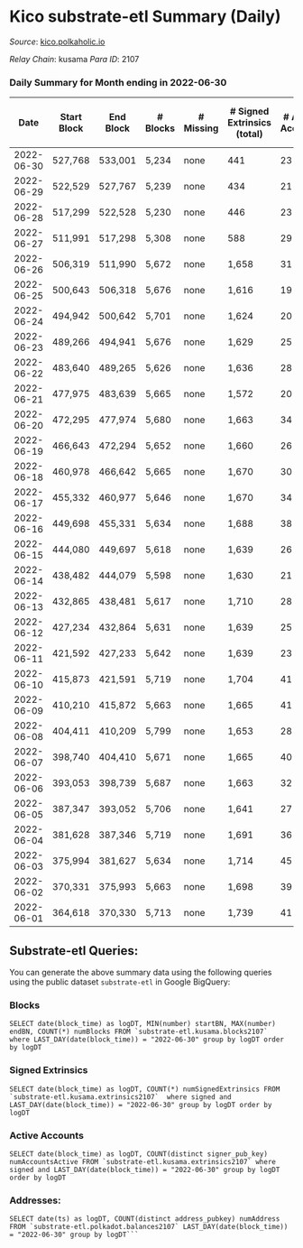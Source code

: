 # Kico substrate-etl Summary (Daily)

_Source_: [kico.polkaholic.io](https://kico.polkaholic.io)

*Relay Chain*: kusama
*Para ID*: 2107



### Daily Summary for Month ending in 2022-06-30


| Date | Start Block | End Block | # Blocks | # Missing | # Signed Extrinsics (total) | # Active Accounts | # Addresses with Balances | # Events | # Transfers | # XCM Transfers In | # XCM Transfers Out |
| ---- | ----------- | --------- | -------- | --------- | --------------------------- | ----------------- | ------------------------- | -------- | ----------- | ------------------ | ------------------- |
| 2022-06-30 | 527,768 | 533,001 | 5,234 | none  | 441 | 23 | 26,956 | 38,575 | 84 ($77.03) | 1 ($1,109.65) |   |
| 2022-06-29 | 522,529 | 527,767 | 5,239 | none  | 434 | 21 | 26,956 | 38,551 | 82 ($153.05) |   | 1 ($152.98) |
| 2022-06-28 | 517,299 | 522,528 | 5,230 | none  | 446 | 23 | 26,956 | 38,568 | 93 ($1,301.85) | 4 ($910.77) | 4 ($788.44) |
| 2022-06-27 | 511,991 | 517,298 | 5,308 | none  | 588 | 29 | 26,955 | 39,675 | 94 ($480.70) | 1 ($895.68) | 2 ($365.42) |
| 2022-06-26 | 506,319 | 511,990 | 5,672 | none  | 1,658 | 31 | 26,955 | 46,498 | 109 ($1,314.82) | 1 ($1,526.64) |   |
| 2022-06-25 | 500,643 | 506,318 | 5,676 | none  | 1,616 | 19 | 26,955 | 46,323 | 63 ($496.97) | 3 ($536.13) | 2 ($58.16) |
| 2022-06-24 | 494,942 | 500,642 | 5,701 | none  | 1,624 | 20 | 26,955 | 46,507 | 61 ($1,262.09) | 1 ($402.40) | 4 ($5,528.86) |
| 2022-06-23 | 489,266 | 494,941 | 5,676 | none  | 1,629 | 25 | 26,954 | 46,401 | 88  |   | 1 ($7.60) |
| 2022-06-22 | 483,640 | 489,265 | 5,626 | none  | 1,636 | 28 | 26,953 | 46,101 | 90 ($0.74) | 1 ($118.93) | 1 ($14.90) |
| 2022-06-21 | 477,975 | 483,639 | 5,665 | none  | 1,572 | 20 | 26,953 | 46,104 | 87 ($278.31) | 2 ($271.12) | 4 ($278.31) |
| 2022-06-20 | 472,295 | 477,974 | 5,680 | none  | 1,663 | 34 | 26,952 | 46,620 | 115 ($334.51) | 2 ($262.97) | 3 ($278.87) |
| 2022-06-19 | 466,643 | 472,294 | 5,652 | none  | 1,660 | 26 | 26,952 | 46,435 | 125 ($3,827.81) | 1 ($95.84) | 4 ($4,120.09) |
| 2022-06-18 | 460,978 | 466,642 | 5,665 | none  | 1,670 | 30 | 26,952 | 46,530 | 124 ($461.02) | 1 ($460.30) | 1 ($488.48) |
| 2022-06-17 | 455,332 | 460,977 | 5,646 | none  | 1,670 | 34 | 26,952 | 46,385 | 115 ($22.83) |   | 2 ($38.93) |
| 2022-06-16 | 449,698 | 455,331 | 5,634 | none  | 1,688 | 38 | 26,952 | 46,360 | 108 ($1,391.62) | 5 ($1,330.41) | 7 ($879.56) |
| 2022-06-15 | 444,080 | 449,697 | 5,618 | none  | 1,639 | 26 | 26,951 | 46,018 | 78 ($458.41) | 5 ($462.18) | 7 ($449.55) |
| 2022-06-14 | 438,482 | 444,079 | 5,598 | none  | 1,630 | 21 | 26,951 | 45,850 | 78 ($539.11) | 4 ($519.70) | 6 ($698.54) |
| 2022-06-13 | 432,865 | 438,481 | 5,617 | none  | 1,710 | 28 | 26,950 | 46,383 | 147 ($1,725.79) | 13 ($1,729.90) | 18 ($2,291.41) |
| 2022-06-12 | 427,234 | 432,864 | 5,631 | none  | 1,639 | 25 | 26,950 | 46,123 | 80 ($3,237.34) | 5 ($627.40) | 10 ($1,908.64) |
| 2022-06-11 | 421,592 | 427,233 | 5,642 | none  | 1,639 | 23 | 26,950 | 46,197 | 79 ($455.49) | 3 ($222.71) | 4 ($458.19) |
| 2022-06-10 | 415,873 | 421,591 | 5,719 | none  | 1,704 | 41 | 26,950 | 47,097 | 152 ($7,516.28) | 10 ($4,740.66) | 19 ($11,867.19) |
| 2022-06-09 | 410,210 | 415,872 | 5,663 | none  | 1,665 | 41 | 26,950 | 46,532 | 128 ($562.71) | 1 ($340.56) | 3 ($571.82) |
| 2022-06-08 | 404,411 | 410,209 | 5,799 | none  | 1,653 | 28 | 26,950 | 47,429 | 110 ($2,157.33) | 1 ($1,063.68) | 4 ($1,071.05) |
| 2022-06-07 | 398,740 | 404,410 | 5,671 | none  | 1,665 | 40 | 26,950 | 46,625 | 134 ($77.74) | 2 ($1,208.22) | 4 ($494.41) |
| 2022-06-06 | 393,053 | 398,739 | 5,687 | none  | 1,663 | 32 | 26,948 | 46,690 | 110 ($51.41) | 2 ($404.62) | 2 ($37.56) |
| 2022-06-05 | 387,347 | 393,052 | 5,706 | none  | 1,641 | 27 | 26,948 | 46,685 | 91 ($783.14) |   | 4 ($1,086.65) |
| 2022-06-04 | 381,628 | 387,346 | 5,719 | none  | 1,691 | 36 | 26,946 | 47,156 | 187 ($932.32) | 3 ($260.11) | 3 ($672.27) |
| 2022-06-03 | 375,994 | 381,627 | 5,634 | none  | 1,714 | 45 | 26,946 | 46,572 | 172 ($4,532.81) | 8 ($4,130.20) | 5 ($1,720.10) |
| 2022-06-02 | 370,331 | 375,993 | 5,663 | none  | 1,698 | 39 | 26,945 | 46,771 | 182 ($788.72) | 2 ($529.97) | 4 ($563.08) |
| 2022-06-01 | 364,618 | 370,330 | 5,713 | none  | 1,739 | 41 | 26,945 | 47,332 | 222 ($614.25) | 3 ($528.89) | 4 ($488.08) |

## Substrate-etl Queries:
You can generate the above summary data using the following queries using the public dataset `substrate-etl` in Google BigQuery:


### Blocks
```
SELECT date(block_time) as logDT, MIN(number) startBN, MAX(number) endBN, COUNT(*) numBlocks FROM `substrate-etl.kusama.blocks2107`  where LAST_DAY(date(block_time)) = "2022-06-30" group by logDT order by logDT
```


### Signed Extrinsics
```
SELECT date(block_time) as logDT, COUNT(*) numSignedExtrinsics FROM `substrate-etl.kusama.extrinsics2107`  where signed and LAST_DAY(date(block_time)) = "2022-06-30" group by logDT order by logDT
```


### Active Accounts
```
SELECT date(block_time) as logDT, COUNT(distinct signer_pub_key) numAccountsActive FROM `substrate-etl.kusama.extrinsics2107` where signed and LAST_DAY(date(block_time)) = "2022-06-30" group by logDT order by logDT
```


### Addresses:
```
SELECT date(ts) as logDT, COUNT(distinct address_pubkey) numAddress FROM `substrate-etl.polkadot.balances2107` LAST_DAY(date(block_time)) = "2022-06-30" group by logDT```

